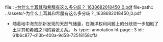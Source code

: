 file:: [-为什么土耳其和希腊有这么多分歧？_1638682018450_0.pdf](../assets/-为什么土耳其和希腊有这么多分歧？_1638682018450_0.pdf)
file-path:: ../assets/-为什么土耳其和希腊有这么多分歧？_1638682018450_0.pdf

- 随着地中海东部新发现的天然气储量，在海洋权利问题上的分歧进一步加剧了土耳其和希腊之间的紧张关系。
  ls-type:: annotation
  hl-page:: 3
  id:: 61b6c877-d13b-400a-9d58-72518158cffa